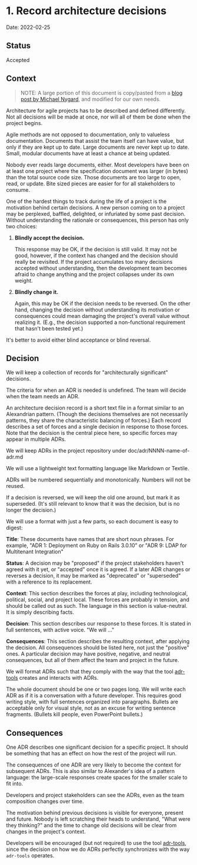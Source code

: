 # 1. Record architecture decisions

Date: 2022-02-25

## Status

Accepted

## Context

> NOTE: A large portion of this document is copy/pasted from a [blog post by Michael Nygard](http://thinkrelevance.com/blog/2011/11/15/documenting-architecture-decisions), and modified for our own needs.

Architecture for agile projects has to be described and defined differently. Not all decisions will be made at once, nor will all of them be done when the project begins.

Agile methods are not opposed to documentation, only to valueless documentation. Documents that assist the team itself can have value, but only if they are kept up to date. Large documents are never kept up to date. Small, modular documents have at least a chance at being updated.

Nobody ever reads large documents, either. Most developers have been on at least one project where the specification document was larger (in bytes) than the total source code size. Those documents are too large to open, read, or update. Bite sized pieces are easier for for all stakeholders to consume.

One of the hardest things to track during the life of a project is the motivation behind certain decisions. A new person coming on to a project may be perplexed, baffled, delighted, or infuriated by some past decision. Without understanding the rationale or consequences, this person has only two choices:

1. **Blindly accept the decision.**

    This response may be OK, if the decision is still valid. It may not be good, however, if the context has changed and the decision should really be revisited. If the project accumulates too many decisions accepted without understanding, then the development team becomes afraid to change anything and the project collapses under its own weight.

1. **Blindly change it.**

    Again, this may be OK if the decision needs to be reversed. On the other hand, changing the decision without understanding its motivation or consequences could mean damaging the project's overall value without realizing it. (E.g., the decision supported a non-functional requirement that hasn't been tested yet.)

It's better to avoid either blind acceptance or blind reversal.

## Decision

We will keep a collection of records for "architecturally significant" decisions.

The criteria for when an ADR is needed is undefined. The team will decide when the team needs an ADR.

An architecture decision record is a short text file in a format similar to an Alexandrian pattern. (Though the decisions themselves are not necessarily patterns, they share the characteristic balancing of forces.) Each record describes a set of forces and a single decision in response to those forces. Note that the decision is the central piece here, so specific forces may appear in multiple ADRs.

We will keep ADRs in the project repository under doc/adr/NNNN-name-of-adr.md

We will use a lightweight text formatting language like Markdown or Textile.

ADRs will be numbered sequentially and monotonically. Numbers will not be reused.

If a decision is reversed, we will keep the old one around, but mark it as superseded. (It's still relevant to know that it was the decision, but is no longer the decision.)

We will use a format with just a few parts, so each document is easy to digest:

**Title**:  These documents have names that are short noun phrases. For example, "ADR 1: Deployment on Ruby on Rails 3.0.10" or "ADR 9: LDAP for Multitenant Integration"

**Status**: A decision may be "proposed" if the project stakeholders haven't agreed with it yet, or "accepted" once it is agreed. If a later ADR changes or reverses a decision, it may be marked as "deprecated" or "superseded" with a reference to its replacement.

**Context**: This section describes the forces at play, including technological, political, social, and project local. These forces are probably in tension, and should be called out as such. The language in this section is value-neutral. It is simply describing facts.

**Decision**: This section describes our response to these forces. It is stated in full sentences, with active voice. "We will …"

**Consequences**: This section describes the resulting context, after applying the decision. All consequences should be listed here, not just the "positive" ones. A particular decision may have positive, negative, and neutral consequences, but all of them affect the team and project in the future.

We will format ADRs such that they comply with the way that the tool [adr-tools](https://github.com/npryce/adr-tools) creates and interacts with ADRs.

The whole document should be one or two pages long. We will write each ADR as if it is a conversation with a future developer. This requires good writing style, with full sentences organized into paragraphs. Bullets are acceptable only for visual style, not as an excuse for writing sentence fragments. (Bullets kill people, even PowerPoint bullets.)

## Consequences

One ADR describes one significant decision for a specific project. It should be something that has an effect on how the rest of the project will run.

The consequences of one ADR are very likely to become the context for subsequent ADRs. This is also similar to Alexander's idea of a pattern language: the large-scale responses create spaces for the smaller scale to fit into.

Developers and project stakeholders can see the ADRs, even as the team composition changes over time.

The motivation behind previous decisions is visible for everyone, present and future. Nobody is left scratching their heads to understand, "What were they thinking?" and the time to change old decisions will be clear from changes in the project's context.

Developers will be encouraged (but not required) to use the tool [adr-tools](https://github.com/npryce/adr-tools), since the decision on how we do ADRs perfectly synchronizes with the way `adr-tools` operates.
